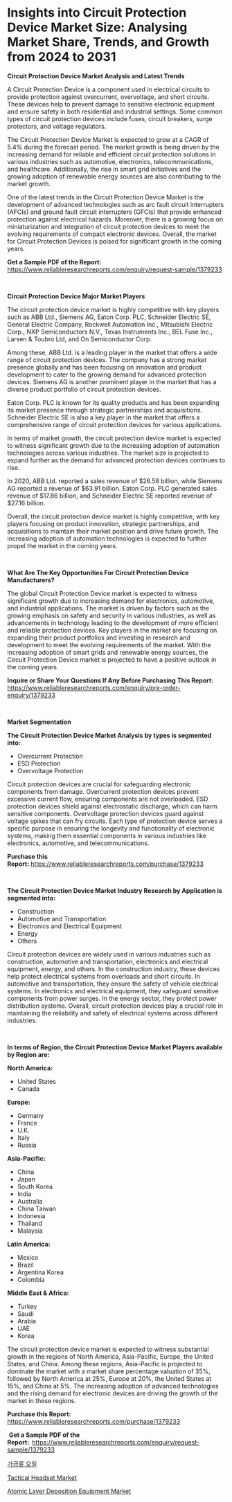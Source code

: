 <p><h1>Insights into Circuit Protection Device Market Size: Analysing Market Share, Trends, and Growth from 2024 to 2031</h1></p><p><strong>Circuit Protection Device Market Analysis and Latest Trends</strong></p>
<p><p>A Circuit Protection Device is a component used in electrical circuits to provide protection against overcurrent, overvoltage, and short circuits. These devices help to prevent damage to sensitive electronic equipment and ensure safety in both residential and industrial settings. Some common types of circuit protection devices include fuses, circuit breakers, surge protectors, and voltage regulators.</p><p>The Circuit Protection Device Market is expected to grow at a CAGR of 5.4% during the forecast period. The market growth is being driven by the increasing demand for reliable and efficient circuit protection solutions in various industries such as automotive, electronics, telecommunications, and healthcare. Additionally, the rise in smart grid initiatives and the growing adoption of renewable energy sources are also contributing to the market growth.</p><p>One of the latest trends in the Circuit Protection Device Market is the development of advanced technologies such as arc fault circuit interrupters (AFCIs) and ground fault circuit interrupters (GFCIs) that provide enhanced protection against electrical hazards. Moreover, there is a growing focus on miniaturization and integration of circuit protection devices to meet the evolving requirements of compact electronic devices. Overall, the market for Circuit Protection Devices is poised for significant growth in the coming years.</p></p>
<p><strong>Get a Sample PDF of the Report:&nbsp;</strong> <a href="https://www.reliableresearchreports.com/enquiry/request-sample/1379233">https://www.reliableresearchreports.com/enquiry/request-sample/1379233</a></p>
<p>&nbsp;</p>
<p><strong>Circuit Protection Device Major Market Players</strong></p>
<p><p>The circuit protection device market is highly competitive with key players such as ABB Ltd., Siemens AG, Eaton Corp. PLC, Schneider Electric SE, General Electric Company, Rockwell Automation Inc., Mitsubishi Electric Corp., NXP Semiconductors N.V., Texas Instruments Inc., BEL Fuse Inc., Larsen & Toubro Ltd, and On Semiconductor Corp.</p><p>Among these, ABB Ltd. is a leading player in the market that offers a wide range of circuit protection devices. The company has a strong market presence globally and has been focusing on innovation and product development to cater to the growing demand for advanced protection devices. Siemens AG is another prominent player in the market that has a diverse product portfolio of circuit protection devices.</p><p>Eaton Corp. PLC is known for its quality products and has been expanding its market presence through strategic partnerships and acquisitions. Schneider Electric SE is also a key player in the market that offers a comprehensive range of circuit protection devices for various applications.</p><p>In terms of market growth, the circuit protection device market is expected to witness significant growth due to the increasing adoption of automation technologies across various industries. The market size is projected to expand further as the demand for advanced protection devices continues to rise.</p><p>In 2020, ABB Ltd. reported a sales revenue of $26.58 billion, while Siemens AG reported a revenue of $63.91 billion. Eaton Corp. PLC generated sales revenue of $17.86 billion, and Schneider Electric SE reported revenue of $27.16 billion.</p><p>Overall, the circuit protection device market is highly competitive, with key players focusing on product innovation, strategic partnerships, and acquisitions to maintain their market position and drive future growth. The increasing adoption of automation technologies is expected to further propel the market in the coming years.</p></p>
<p>&nbsp;</p>
<p><strong>What Are The Key Opportunities For Circuit Protection Device Manufacturers?</strong></p>
<p><p>The global Circuit Protection Device market is expected to witness significant growth due to increasing demand for electronics, automotive, and industrial applications. The market is driven by factors such as the growing emphasis on safety and security in various industries, as well as advancements in technology leading to the development of more efficient and reliable protection devices. Key players in the market are focusing on expanding their product portfolios and investing in research and development to meet the evolving requirements of the market. With the increasing adoption of smart grids and renewable energy sources, the Circuit Protection Device market is projected to have a positive outlook in the coming years.</p></p>
<p><strong>Inquire or Share Your Questions If Any Before Purchasing This Report:</strong> <a href="https://www.reliableresearchreports.com/enquiry/pre-order-enquiry/1379233">https://www.reliableresearchreports.com/enquiry/pre-order-enquiry/1379233</a></p>
<p>&nbsp;</p>
<p><strong>Market Segmentation</strong></p>
<p><strong>The Circuit Protection Device Market Analysis by types is segmented into:</strong></p>
<p><ul><li>Overcurrent Protection</li><li>ESD Protection</li><li>Overvoltage Protection</li></ul></p>
<p><p>Circuit protection devices are crucial for safeguarding electronic components from damage. Overcurrent protection devices prevent excessive current flow, ensuring components are not overloaded. ESD protection devices shield against electrostatic discharge, which can harm sensitive components. Overvoltage protection devices guard against voltage spikes that can fry circuits. Each type of protection device serves a specific purpose in ensuring the longevity and functionality of electronic systems, making them essential components in various industries like electronics, automotive, and telecommunications.</p></p>
<p><strong>Purchase this Report:&nbsp;</strong><a href="https://www.reliableresearchreports.com/purchase/1379233">https://www.reliableresearchreports.com/purchase/1379233</a></p>
<p>&nbsp;</p>
<p><strong>The Circuit Protection Device Market Industry Research by Application is segmented into:</strong></p>
<p><ul><li>Construction</li><li>Automotive and Transportation</li><li>Electronics and Electrical Equipment</li><li>Energy</li><li>Others</li></ul></p>
<p><p>Circuit protection devices are widely used in various industries such as construction, automotive and transportation, electronics and electrical equipment, energy, and others. In the construction industry, these devices help protect electrical systems from overloads and short circuits. In automotive and transportation, they ensure the safety of vehicle electrical systems. In electronics and electrical equipment, they safeguard sensitive components from power surges. In the energy sector, they protect power distribution systems. Overall, circuit protection devices play a crucial role in maintaining the reliability and safety of electrical systems across different industries.</p></p>
<p>&nbsp;</p>
<p><strong>In terms of Region, the Circuit Protection Device Market Players available by Region are:</strong></p>
<p>
    <p> <strong> North America: </strong>
        <ul>
            <li>United States</li>
            <li>Canada</li>
        </ul>
        </p> 
    <p> <strong> Europe: </strong>
        <ul>
            <li>Germany</li>
            <li>France</li>
            <li>U.K.</li>
            <li>Italy</li>
            <li>Russia</li>
        </ul>
        </p> 
    <p> <strong> Asia-Pacific: </strong>
        <ul>
            <li>China</li>
            <li>Japan</li>
            <li>South Korea</li>
            <li>India</li>
            <li>Australia</li>
            <li>China Taiwan</li>
            <li>Indonesia</li>
            <li>Thailand</li>
            <li>Malaysia</li>
        </ul>
        </p> 
    <p> <strong> Latin America: </strong>
        <ul>
            <li>Mexico</li>
            <li>Brazil</li>
            <li>Argentina Korea</li>
            <li>Colombia</li>
        </ul>
        </p> 
    <p> <strong> Middle East & Africa: </strong>
        <ul>
            <li>Turkey</li>
            <li>Saudi</li>
            <li>Arabia</li>
            <li>UAE</li>
            <li>Korea</li>
        </ul>
    </p>
    </p>
<p><p>The circuit protection device market is expected to witness substantial growth in the regions of North America, Asia-Pacific, Europe, the United States, and China. Among these regions, Asia-Pacific is projected to dominate the market with a market share percentage valuation of 35%, followed by North America at 25%, Europe at 20%, the United States at 15%, and China at 5%. The increasing adoption of advanced technologies and the rising demand for electronic devices are driving the growth of the market in these regions.</p></p>
<p><strong>Purchase this Report: </strong><a href="https://www.reliableresearchreports.com/purchase/1379233">https://www.reliableresearchreports.com/purchase/1379233</a></p>
<p>&nbsp;<strong>Get a Sample PDF of the Report:&nbsp;&nbsp;</strong><a href="https://www.reliableresearchreports.com/enquiry/request-sample/1379233">https://www.reliableresearchreports.com/enquiry/request-sample/1379233</a></p>
<p><strong></strong></p>
<p><p><a href="https://github.com/fernandotryO5lson96765/Market-Research-Report-List-1/blob/main/56136409162.md">가금류 오일</a></p><p><a href="https://github.com/joannesouthgate/Market-Research-Report-List-2/blob/main/tactical-headset-market.md">Tactical Headset Market</a></p><p><a href="https://github.com/wwwkeltoum/Market-Research-Report-List-2/blob/main/atomic-layer-deposition-equipment-market.md">Atomic Layer Deposition Equipment Market</a></p></p>